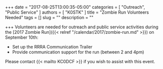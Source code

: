 +++
date = "2017-08-25T13:00:35-05:00"
categories = [ "Outreach", "Public Service" ]
authors = [ "K0STK" ]
title = "Zombie Run Volunteers Needed"
tags = []
slug = ""
description = ""

+++
Volunteers are needed for outreach and public service activities during the
[2017 Zombie Run]({{< relref "/calendar/2017/zombie-run.md" >}})
on September 10th:

* Set up the RRRA Communication Trailer
* Provide communication support for the run (between 2 and 4pm)

Please contact {{< mailto KC0DCF >}}  if you wish to assist with this event.
<!--more-->
